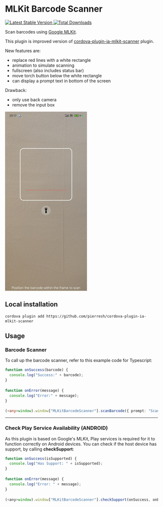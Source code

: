# MLKit Barcode Scanner

[![Latest Stable Version](https://img.shields.io/npm/v/cordova-plugin-ia-mlkit-scanner.svg) ](https://npm-stat.com/charts.html?package=cordova-plugin-ia-mlkit-scanner)
[![Total Downloads](https://img.shields.io/npm/dt/cordova-plugin-ia-mlkit-scanner.svg)](https://npm-stat.com/charts.html?package=cordova-plugin-ia-mlkit-scanner)

Scan barcodes using [Google MLKit](https://developers.google.com/ml-kit/vision/barcode-scanning).

This plugin is improved version of [cordova-plugin-ia-mlkit-scanner](https://github.com/IntelliAcc/cordova-plugin-ia-mlkit-scanner) plugin.

New features are:
- replace red lines with a white rectangle
- animation to simulate scanning
- fullscreen (also includes status bar)
- move torch button below the white rectangle
- can display a prompt text in bottom of the screen

Drawback:
- only use back camera
- remove the input box

![Screenshot](screenshot.jpg)

## Local installation

```
cordova plugin add https://github.com/pierresh/cordova-plugin-ia-mlkit-scanner

```

## Usage

### Barcode Scanner

To call up the barcode scanner, refer to this example code for Typescript:

```typescript
function onSuccess(barcode) {
  console.log("Success:" + barcode);
}

function onError(message) {
  console.log("Error:" + message);
}

(<any>window).window["MLKitBarcodeScanner"].scanBarcode({ prompt: "Scan a barcode"}, onSuccess, onError);
```

---

### Check Play Service Availability (ANDROID)

As this plugin is based on Google's MLKit, Play services is required for it to function correctly on Android devices. You can check if the host device has support, by calling **checkSupport**:

```javascript
function onSuccess(isSupported) {
  console.log("Has Support: " + isSupported);
}

function onError(message) {
  console.log("Error: " + message);
}

(<any>window).window["MLKitBarcodeScanner"].checkSupport(onSuccess, onError);
```
